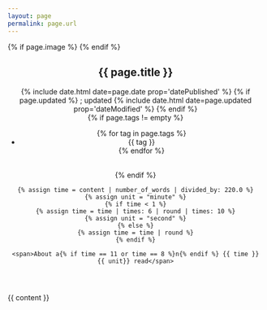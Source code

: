 ```yaml
---
layout: page
permalink: page.url
---
```


<article itemscope itemtype="http://schema.org/BlogPosting">

<meta itemprop="author" content="Jacob Evan Shreve" />
<meta itemprop="publisher" content="Shreve Industries" />
<meta itemprop="inLanguage" content="en-US" />
{% if page.image %}
  <meta itemprop="image" content="{{ page.image }}" />
{% endif %}

<header>
  <h1 itemprop="name headline">{{ page.title }}</h1>

  <div class="content-element">
    <span class="timestamps">
      {% include date.html date=page.date prop='datePublished' %}
      {% if page.updated %}
      ; updated {% include date.html date=page.updated prop='dateModified' %}
      {% endif %}
    </span>
    <br>
    {% if page.tags != empty %}
      <span>
      <ul class="tags" itemprop="keywords">
        {% for tag in page.tags %}
        <li>{{ tag }}</li>
        {% endfor %}
      </ul>
      </span>
      <br>
    {% endif %}

    {% assign time = content | number_of_words | divided_by: 220.0 %}
    {% assign unit = "minute" %}
    {% if time < 1 %}
    {% assign time = time | times: 6 | round | times: 10 %}
    {% assign unit = "second" %}
    {% else %}
    {% assign time = time | round %}
    {% endif %}

    <span>About a{% if time == 11 or time == 8 %}n{% endif %} {{ time }} {{ unit}} read</span>
  </div>
</header>


<div itemprop="articleBody text">{{ content }}</div>
</article>
